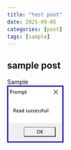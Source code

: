 ```yaml
---
title: "test post"
date: 2025-09-05
categories: [post]
tags: [sample]
---
```


## sample post

Sample<br>
![test pic](/assets/img/06_read_successful.png)